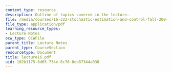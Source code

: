 ```yaml
---
content_type: resource
description: Outline of topics covered in the lecture.
file: /media/courses/16-322-stochastic-estimation-and-control-fall-2004/102b11758d65734e8c708eb87344a030_lecture16.pdf
file_type: application/pdf
learning_resource_types:
- Lecture Notes
ocw_type: OCWFile
parent_title: Lecture Notes
parent_type: CourseSection
resourcetype: Document
title: lecture16.pdf
uid: 102b1175-8d65-734e-8c70-8eb87344a030
---
```

